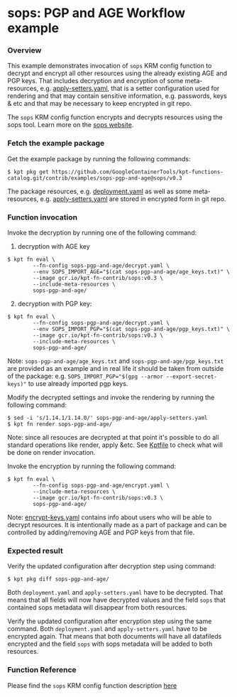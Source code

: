 # sops: PGP and AGE Workflow example

### Overview

This example demonstrates invocation of `sops` KRM config function to decrypt and encrypt all other resources using the already existing AGE and PGP keys.
That includes decryption and encryption of some meta-resources, e.g.
[apply-setters.yaml](apply-setters.yaml), that is a setter configuration used for rendering and that may contain
sensitive information, e.g. passwords, keys & etc and that may be necessary to keep encrypted in git repo.

The `sops` KRM config function encrypts and decrypts resources using the sops tool. Learn more on the [sops website].

### Fetch the example package

Get the example package by running the following commands:
```shell
$ kpt pkg get https://github.com/GoogleContainerTools/kpt-functions-catalog.git/contrib/examples/sops-pgp-and-age@sops/v0.3
```

The package resources, e.g. [deployment.yaml](deployment.yaml) as well as some meta-resources, e.g. [apply-setters.yaml](apply-setters.yaml)
are stored in encrypted form in git repo.

### Function invocation

Invoke the decryption by running one of the following command:

1. decryption with AGE key

```shell
$ kpt fn eval \
        --fn-config sops-pgp-and-age/decrypt.yaml \
        --env SOPS_IMPORT_AGE="$(cat sops-pgp-and-age/age_keys.txt)" \
        --image gcr.io/kpt-fn-contrib/sops:v0.3 \
        --include-meta-resources \
        sops-pgp-and-age/
```

2. decryption with PGP key:

```shell
$ kpt fn eval \
        --fn-config sops-pgp-and-age/decrypt.yaml \
        --env SOPS_IMPORT_PGP="$(cat sops-pgp-and-age/pgp_keys.txt)" \
        --image gcr.io/kpt-fn-contrib/sops:v0.3 \
        --include-meta-resources \
        sops-pgp-and-age/
```

Note: `sops-pgp-and-age/age_keys.txt` and `sops-pgp-and-age/pgp_keys.txt` are provided as an example
and in real life it should be taken from outside of the package:
e.g. `SOPS_IMPORT_PGP="$(gpg --armor --export-secret-keys)"` to use already imported pgp keys.

Modify the decrypted settings and invoke the rendering by running the following command:

```shell
$ sed -i 's/1.14.1/1.14.0/' sops-pgp-and-age/apply-setters.yaml
$ kpt fn render sops-pgp-and-age/
```

Note: since all resouces are decrypted at that point it's possible to do all standard operations like render, apply &etc.
See [Kptfile](Kptfile) to check what will be done on render invocation.

Invoke the encryption by running the following command:

```shell
$ kpt fn eval \
        --fn-config sops-pgp-and-age/encrypt.yaml \
        --include-meta-resources \
        --image gcr.io/kpt-fn-contrib/sops:v0.3 \
        sops-pgp-and-age/
```

Note: [encrypt-keys.yaml](encrypt-keys.yaml) contains info about users who will be able to decrypt resources.
It is intentionally made as a part of package and can be controlled by adding/removing AGE and PGP keys from that file.

### Expected result

Verify the updated configuration after decryption step using command:

```shell
$ kpt pkg diff sops-pgp-and-age/
```

Both `deployment.yaml` and `apply-setters.yaml` have to be decrypted.
That means that all fields will now have decrypted values and the field `sops` that contained sops metadata
will disappear from both resources.

Verify the updated configuration after encryption step using the same command.
Both `deployment.yaml` and `apply-setters.yaml` have to be encrypted again.
That means that both documents will have all datafileds encrypted and the field `sops` with sops metadata
will be added to both resources.

### Function Reference

Please find the `sops` KRM config function description [here](/contrib/functions/ts/sops/README.md)

[sops website]: https://github.com/mozilla/sops#encrypting-using-age

